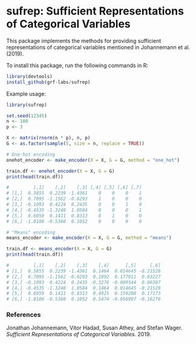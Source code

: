 # sufrep: Sufficient Representations of Categorical Variables

This package implements the methods for providing sufficient representations of categorical variables mentioned in Johannemann et al. (2019).


To install this package, run the following commands in R:

```r
library(devtools)
install_github(grf-labs/sufrep)
```

Example usage:

```r
library(sufrep)

set.seed(12345)
n <- 100
p <- 3

X <- matrix(rnorm(n * p), n, p)
G <- as.factor(sample(5, size = n, replace = TRUE))

# One-hot encoding
onehot_encoder <- make_encoder(X = X, G = G, method = "one_hot")

train.df <- onehot_encoder(X = X, G = G)
print(head(train.df))

#         [,1]    [,2]    [,3] [,4] [,5] [,6] [,7]
# [1,]  0.5855  0.2239 -1.4361    0    0    0    1
# [2,]  0.7095 -1.1562 -0.6293    1    0    0    0
# [3,] -0.1093  0.4224  0.2435    0    0    1    0
# [4,] -0.4535 -1.3248  1.0584    0    0    0    1
# [5,]  0.6059  0.1411  0.8313    0    1    0    0
# [6,] -1.8180 -0.5360  0.1052    0    0    0    0

# "Means" encoding
means_encoder <- make_encoder(X = X, G = G, method = "means")

train.df <- means_encoder(X = X, G = G)
print(head(train.df))

#         [,1]    [,2]    [,3]    [,4]      [,5]     [,6]
# [1,]  0.5855  0.2239 -1.4361  0.1464  0.014645 -0.21528
# [2,]  0.7095 -1.1562 -0.6293  0.1892  0.177011  0.03227
# [3,] -0.1093  0.4224  0.2435 -0.3276 -0.009544  0.06307
# [4,] -0.4535 -1.3248  1.0584  0.1464  0.014645 -0.21528
# [5,]  0.6059  0.1411  0.8313  0.4915  0.159208  0.17173
# [6,] -1.8180 -0.5360  0.1052  0.5474 -0.056997 -0.16276
```

### References

Jonathan Johannemann, Vitor Hadad, Susan Athey, and Stefan Wager. _Sufficient Representations of Categorical Variables_. 2019.
